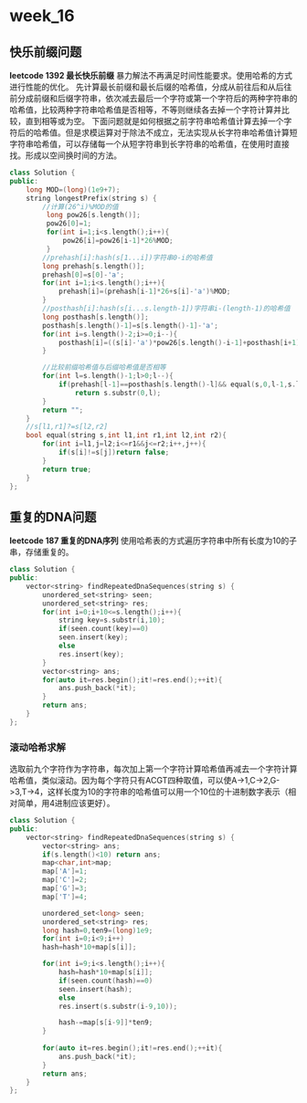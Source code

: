 # week_16
## 快乐前缀问题
**leetcode 1392 最长快乐前缀**
暴力解法不再满足时间性能要求。使用哈希的方式进行性能的优化。
先计算最长前缀和最长后缀的哈希值，分成从前往后和从后往前分成前缀和后缀字符串，依次减去最后一个字符或第一个字符后的两种字符串的哈希值，比较两种字符串哈希值是否相等，不等则继续各去掉一个字符计算并比较，直到相等或为空。
下面问题就是如何根据之前字符串哈希值计算去掉一个字符后的哈希值。但是求模运算对于除法不成立，无法实现从长字符串哈希值计算短字符串哈希值，可以存储每一个从短字符串到长字符串的哈希值，在使用时直接找。形成以空间换时间的方法。
```c++
class Solution {
public:
    long MOD=(long)(1e9+7);
    string longestPrefix(string s) {
        //计算(26^i)%MOD的值
         long pow26[s.length()];
         pow26[0]=1;
         for(int i=1;i<s.length();i++){
             pow26[i]=pow26[i-1]*26%MOD;
         }
        //prehash[i]:hash(s[1...i])字符串0-i的哈希值
        long prehash[s.length()];
        prehash[0]=s[0]-'a';
        for(int i=1;i<s.length();i++){
            prehash[i]=(prehash[i-1]*26+s[i]-'a')%MOD;
        }
        //posthash[i]:hash(s[i...s.length-1])字符串i-(length-1)的哈希值
        long posthash[s.length()];
        posthash[s.length()-1]=s[s.length()-1]-'a';
        for(int i=s.length()-2;i>=0;i--){
            posthash[i]=((s[i]-'a')*pow26[s.length()-i-1]+posthash[i+1])%MOD;
        }

        //比较前缀哈希值与后缀哈希值是否相等
        for(int l=s.length()-1;l>0;l--){
            if(prehash[l-1]==posthash[s.length()-l]&& equal(s,0,l-1,s.length()-l,s.length()-1))
                return s.substr(0,l);
        } 
        return ""; 
    }
    //s[l1,r1]?=s[l2,r2]
    bool equal(string s,int l1,int r1,int l2,int r2){
        for(int i=l1,j=l2;i<=r1&&j<=r2;i++,j++){
            if(s[i]!=s[j])return false;
        }
        return true;
    }
};
```
## 重复的DNA问题
**leetcode 187 重复的DNA序列**
使用哈希表的方式遍历字符串中所有长度为10的子串，存储重复的。
```c++
class Solution {
public:
    vector<string> findRepeatedDnaSequences(string s) {
        unordered_set<string> seen;
        unordered_set<string> res;
        for(int i=0;i+10<=s.length();i++){
            string key=s.substr(i,10);
            if(seen.count(key)==0)
            seen.insert(key);
            else
            res.insert(key);
        }
        vector<string> ans;
        for(auto it=res.begin();it!=res.end();++it){
            ans.push_back(*it);
        }
        return ans;
    }
};
```
### 滚动哈希求解
选取前九个字符作为字符串，每次加上第一个字符计算哈希值再减去一个字符计算哈希值，类似滚动。因为每个字符只有ACGT四种取值，可以使A->1,C->2,G->3,T->4，这样长度为10的字符串的哈希值可以用一个10位的十进制数字表示（相对简单，用4进制应该更好）。
```c++
class Solution {
public:
    vector<string> findRepeatedDnaSequences(string s) {
        vector<string> ans;
        if(s.length()<10) return ans;
        map<char,int>map;
        map['A']=1;
        map['C']=2;
        map['G']=3;
        map['T']=4;

        unordered_set<long> seen;
        unordered_set<string> res;
        long hash=0,ten9=(long)1e9;
        for(int i=0;i<9;i++)
        hash=hash*10+map[s[i]];

        for(int i=9;i<s.length();i++){
            hash=hash*10+map[s[i]];
            if(seen.count(hash)==0)
            seen.insert(hash);
            else
            res.insert(s.substr(i-9,10));

            hash-=map[s[i-9]]*ten9;
        }
       
        for(auto it=res.begin();it!=res.end();++it){
            ans.push_back(*it);
        }
        return ans;
    }
};
```
